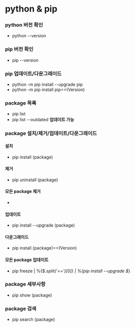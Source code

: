 # python & pip

### python 버전 확인
- python --version

### pip 버전 확인
- pip --version

### pip 업데이트/다운그래이드
- python -m pip install --upgrade pip
- python -m pip install pip==(Version)

### package 목록
- pip list
- pip list --outdated **업데이트 가능**

### package 설치/제거/업데이트/다운그래이드
#### 설치
- pip install (package)
#### 제거
- pip uninstall (package)
#### 모든 package 제거
- 
#### 업데이트
- pip install --upgrade (package)
#### 다운그래이드
- pip install (package)==(Version)
#### 모든 package 업데이트
- pip freeze | %{$_.split('==')[0]} | %{pip install --upgrade $_}

### package 세부사항
- pip show (package)

### package 검색
- pip search (package)